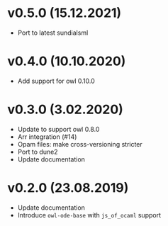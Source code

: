 # v0.5.0 (15.12.2021)

- Port to latest sundialsml

# v0.4.0 (10.10.2020)

- Add support for owl 0.10.0

# v0.3.0 (3.02.2020)

- Update to support owl 0.8.0
- Arr integration (#14)
- Opam files: make cross-versioning stricter
- Port to dune2
- Update documentation

# v0.2.0 (23.08.2019)

- Update documentation
- Introduce `owl-ode-base` with `js_of_ocaml` support
